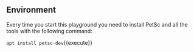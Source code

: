 ## Environment

Every time you start this playground you need to install PetSc and all the tools  with the following command:

`apt install petsc-dev`{{execute}}

